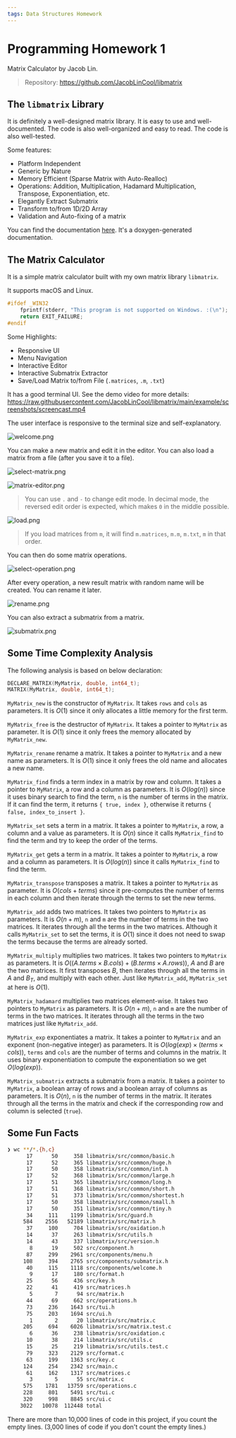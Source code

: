 ```yaml
---
tags: Data Structures Homework
---
```


# Programming Homework 1

Matrix Calculator by Jacob Lin.

> Repository: <https://github.com/JacobLinCool/libmatrix>

## The `libmatrix` Library

It is definitely a well-designed matrix library. It is easy to use and well-documented. The code is also well-organized and easy to read. The code is also well-tested.

Some features:

-  Platform Independent
-  Generic by Nature
-  Memory Efficient (Sparse Matrix with Auto-Realloc)
-  Operations: Addition, Multiplication, Hadamard Multiplication, Transpose, Exponentiation, etc.
-  Elegantly Extract Submatrix
-  Transform to/from 1D/2D Array
-  Validation and Auto-fixing of a matrix

You can find the documentation [here](https://jacoblincool.github.io/libmatrix/). It's a doxygen-generated documentation.

## The Matrix Calculator

It is a simple matrix calculator built with my own matrix library `libmatrix`.

It supports macOS and Linux.

```c
#ifdef _WIN32
	fprintf(stderr, "This program is not supported on Windows. :(\n");
	return EXIT_FAILURE;
#endif
```

Some Highlights:

-  Responsive UI
-  Menu Navigation
-  Interactive Editor
-  Interactive Submatrix Extractor
-  Save/Load Matrix to/from File (`.matrices`, `.m`, `.txt`)

It has a good terminal UI. See the demo video for more details: <https://raw.githubusercontent.com/JacobLinCool/libmatrix/main/example/screenshots/screencast.mp4>

The user interface is responsive to the terminal size and self-explanatory.

![welcome.png](screenshots/welcome.png)

You can make a new matrix and edit it in the editor. You can also load a matrix from a file (after you save it to a file).

![select-matrix.png](screenshots/select-matrix.png)

![matrix-editor.png](screenshots/matrix-editor.png)

> You can use `.` and `-` to change edit mode.
> In decimal mode, the reversed edit order is expected, which makes `0` in the middle possible.

![load.png](screenshots/load.png)

> If you load matrices from `m`, it will find `m.matrices`, `m.m`, `m.txt`, `m` in that order.

You can then do some matrix operations.

![select-operation.png](screenshots/select-operation.png)

After every operation, a new result matrix with random name will be created. You can rename it later.

![rename.png](screenshots/rename.png)

You can also extract a submatrix from a matrix.

![submatrix.png](screenshots/submatrix.png)

## Some Time Complexity Analysis

The following analysis is based on below declaration:

```c
DECLARE_MATRIX(MyMatrix, double, int64_t);
MATRIX(MyMatrix, double, int64_t);
```

`MyMatrix_new` is the constructor of `MyMatrix`. It takes `rows` and `cols` as parameters. It is $O(1)$ since it only allocates a little memory for the first term.

`MyMatrix_free` is the destructor of `MyMatrix`. It takes a pointer to `MyMatrix` as parameter. It is $O(1)$ since it only frees the memory allocated by `MyMatrix_new`.

`MyMatrix_rename` rename a matrix. It takes a pointer to `MyMatrix` and a new name as parameters. It is $O(1)$ since it only frees the old name and allocates a new name.

`MyMatrix_find` finds a term index in a matrix by row and column. It takes a pointer to `MyMatrix`, a row and a column as parameters. It is $O(log(n))$ since it uses binary search to find the term, `n` is the number of terms in the matrix. If it can find the term, it returns `{ true, index }`, otherwise it returns `{ false, index_to_insert }`.

`MyMatrix_set` sets a term in a matrix. It takes a pointer to `MyMatrix`, a row, a column and a value as parameters. It is $O(n)$ since it calls `MyMatrix_find` to find the term and try to keep the order of the terms.

`MyMatrix_get` gets a term in a matrix. It takes a pointer to `MyMatrix`, a row and a column as parameters. It is $O(log(n))$ since it calls `MyMatrix_find` to find the term.

`MyMatrix_transpose` transposes a matrix. It takes a pointer to `MyMatrix` as parameter. It is $O(cols + terms)$ since it pre-computes the number of terms in each column and then iterate through the terms to set the new terms.

`MyMatrix_add` adds two matrices. It takes two pointers to `MyMatrix` as parameters. It is $O(n + m)$, `n` and `m` are the number of terms in the two matrices. It iterates through all the terms in the two matrices. Although it calls `MyMatrix_set` to set the terms, it is $O(1)$ since it does not need to swap the terms because the terms are already sorted.

`MyMatrix_multiply` multiplies two matrices. It takes two pointers to `MyMatrix` as parameters. It is $O((A.terms \times B.cols) + (B.terms \times A.rows))$, $A$ and $B$ are the two matrices. It first transposes $B$, then iterates through all the terms in $A$ and $B_T$, and multiply with each other. Just like `MyMatrix_add`, `MyMatrix_set` at here is $O(1)$.

`MyMatrix_hadamard` multiplies two matrices element-wise. It takes two pointers to `MyMatrix` as parameters. It is $O(n + m)$, `n` and `m` are the number of terms in the two matrices. It iterates through all the terms in the two matrices just like `MyMatrix_add`.

`MyMatrix_exp` exponentiates a matrix. It takes a pointer to `MyMatrix` and an exponent (non-negative integer) as parameters. It is $O(log(exp) \times (terms \times cols))$, `terms` and `cols` are the number of terms and columns in the matrix. It uses binary exponentiation to compute the exponentiation so we get $O(log(exp))$.

`MyMatrix_submatrix` extracts a submatrix from a matrix. It takes a pointer to `MyMatrix`, a boolean array of rows and a boolean array of columns as parameters. It is $O(n)$, `n` is the number of terms in the matrix. It iterates through all the terms in the matrix and check if the corresponding row and column is selected (`true`).

## Some Fun Facts

```sh
❯ wc **/*.{h,c}
      17      50     358 libmatrix/src/common/basic.h
      17      52     365 libmatrix/src/common/huge.h
      17      50     358 libmatrix/src/common/int.h
      17      52     368 libmatrix/src/common/large.h
      17      51     365 libmatrix/src/common/long.h
      17      51     368 libmatrix/src/common/short.h
      17      51     373 libmatrix/src/common/shortest.h
      17      50     358 libmatrix/src/common/small.h
      17      50     351 libmatrix/src/common/tiny.h
      34     111    1199 libmatrix/src/guard.h
     584    2556   52189 libmatrix/src/matrix.h
      37     100     704 libmatrix/src/oxidation.h
      14      37     263 libmatrix/src/utils.h
      14      43     337 libmatrix/src/version.h
       8      19     502 src/component.h
      87     299    2961 src/components/menu.h
     108     394    2765 src/components/submatrix.h
      40     115    1118 src/components/welcome.h
       9      17     180 src/format.h
      25      56     436 src/key.h
      22      41     419 src/matrices.h
       5       7      94 src/matrix.h
      44      69     662 src/operations.h
      73     236    1643 src/tui.h
      75     203    1694 src/ui.h
       1       2      20 libmatrix/src/matrix.c
     205     694    6026 libmatrix/src/matrix.test.c
       6      36     238 libmatrix/src/oxidation.c
      10      38     214 libmatrix/src/utils.c
      15      25     219 libmatrix/src/utils.test.c
      79     323    2129 src/format.c
      63     199    1363 src/key.c
     124     254    2342 src/main.c
      61     162    1317 src/matrices.c
       3       5      55 src/matrix.c
     575    1781   13759 src/operations.c
     228     801    5491 src/tui.c
     320     998    8845 src/ui.c
    3022   10078  112448 total
```

There are more than 10,000 lines of code in this project, if you count the empty lines. (3,000 lines of code if you don't count the empty lines.)
